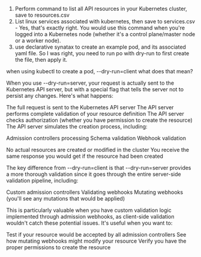 1. Perform command to list all API resources in your Kubernetes cluster, save to resources.csv
2. List linux services associated with kubernetes, then save to services.csv - Yes, that's exactly right. You would use this command when you're logged into a Kubernetes node (whether it's a control plane/master node or a worker node).
3. use declarative synatax to create an example pod, and its associated yaml file. So I was right, you need to run po with dry-run to first create the file, then apply it. 

when using kubectl to create a pod, --dry-run=client what does that mean?

When you use --dry-run=server, your request is actually sent to the Kubernetes API server, but with a special flag that tells the server not to persist any changes. Here's what happens:

The full request is sent to the Kubernetes API server
The API server performs complete validation of your resource definition
The API server checks authorization (whether you have permission to create the resource)
The API server simulates the creation process, including:

Admission controllers processing
Schema validation
Webhook validation


No actual resources are created or modified in the cluster
You receive the same response you would get if the resource had been created

The key difference from --dry-run=client is that --dry-run=server provides a more thorough validation since it goes through the entire server-side validation pipeline, including:

Custom admission controllers
Validating webhooks
Mutating webhooks (you'll see any mutations that would be applied)

This is particularly valuable when you have custom validation logic implemented through admission webhooks, as client-side validation wouldn't catch these potential issues.
It's useful when you want to:

Test if your resource would be accepted by all admission controllers
See how mutating webhooks might modify your resource
Verify you have the proper permissions to create the resource